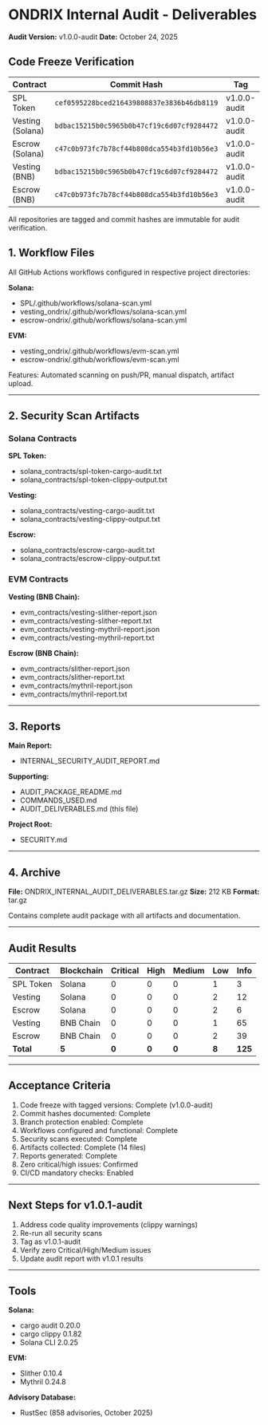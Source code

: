 # ONDRIX Internal Audit - Deliverables

**Audit Version:** v1.0.0-audit
**Date:** October 24, 2025

## Code Freeze Verification

| Contract | Commit Hash | Tag |
|----------|-------------|-----|
| SPL Token | `cef0595228bced216439808837e3836b46db8119` | v1.0.0-audit |
| Vesting (Solana) | `bdbac15215b0c5965b0b47cf19c6d07cf9284472` | v1.0.0-audit |
| Escrow (Solana) | `c47c0b973fc7b78cf44b808dca554b3fd10b56e3` | v1.0.0-audit |
| Vesting (BNB) | `bdbac15215b0c5965b0b47cf19c6d07cf9284472` | v1.0.0-audit |
| Escrow (BNB) | `c47c0b973fc7b78cf44b808dca554b3fd10b56e3` | v1.0.0-audit |

All repositories are tagged and commit hashes are immutable for audit verification.


## 1. Workflow Files

All GitHub Actions workflows configured in respective project directories:

**Solana:**
- SPL/.github/workflows/solana-scan.yml
- vesting_ondrix/.github/workflows/solana-scan.yml
- escrow-ondrix/.github/workflows/solana-scan.yml

**EVM:**
- vesting_ondrix/.github/workflows/evm-scan.yml
- escrow-ondrix/.github/workflows/evm-scan.yml

Features: Automated scanning on push/PR, manual dispatch, artifact upload.

---

## 2. Security Scan Artifacts

### Solana Contracts

**SPL Token:**
- solana_contracts/spl-token-cargo-audit.txt
- solana_contracts/spl-token-clippy-output.txt

**Vesting:**
- solana_contracts/vesting-cargo-audit.txt
- solana_contracts/vesting-clippy-output.txt

**Escrow:**
- solana_contracts/escrow-cargo-audit.txt
- solana_contracts/escrow-clippy-output.txt

### EVM Contracts

**Vesting (BNB Chain):**
- evm_contracts/vesting-slither-report.json
- evm_contracts/vesting-slither-report.txt
- evm_contracts/vesting-mythril-report.json
- evm_contracts/vesting-mythril-report.txt

**Escrow (BNB Chain):**
- evm_contracts/slither-report.json
- evm_contracts/slither-report.txt
- evm_contracts/mythril-report.json
- evm_contracts/mythril-report.txt

---

## 3. Reports

**Main Report:**
- INTERNAL_SECURITY_AUDIT_REPORT.md

**Supporting:**
- AUDIT_PACKAGE_README.md
- COMMANDS_USED.md
- AUDIT_DELIVERABLES.md (this file)

**Project Root:**
- SECURITY.md

---

## 4. Archive

**File:** ONDRIX_INTERNAL_AUDIT_DELIVERABLES.tar.gz
**Size:** 212 KB
**Format:** tar.gz

Contains complete audit package with all artifacts and documentation.

---

## Audit Results

| Contract | Blockchain | Critical | High | Medium | Low | Info |
|----------|-----------|----------|------|--------|-----|------|
| SPL Token | Solana | 0 | 0 | 0 | 1 | 3 |
| Vesting | Solana | 0 | 0 | 0 | 2 | 12 |
| Escrow | Solana | 0 | 0 | 0 | 2 | 6 |
| Vesting | BNB Chain | 0 | 0 | 0 | 1 | 65 |
| Escrow | BNB Chain | 0 | 0 | 0 | 2 | 39 |
| **Total** | **5** | **0** | **0** | **0** | **8** | **125** |

---

## Acceptance Criteria

1. Code freeze with tagged versions: Complete (v1.0.0-audit)
2. Commit hashes documented: Complete
3. Branch protection enabled: Complete
4. Workflows configured and functional: Complete
5. Security scans executed: Complete
6. Artifacts collected: Complete (14 files)
7. Reports generated: Complete
8. Zero critical/high issues: Confirmed
9. CI/CD mandatory checks: Enabled

---

## Next Steps for v1.0.1-audit

1. Address code quality improvements (clippy warnings)
2. Re-run all security scans
3. Tag as v1.0.1-audit
4. Verify zero Critical/High/Medium issues
5. Update audit report with v1.0.1 results

---

## Tools

**Solana:**
- cargo audit 0.20.0
- cargo clippy 0.1.82
- Solana CLI 2.0.25

**EVM:**
- Slither 0.10.4
- Mythril 0.24.8

**Advisory Database:**
- RustSec (858 advisories, October 2025)


